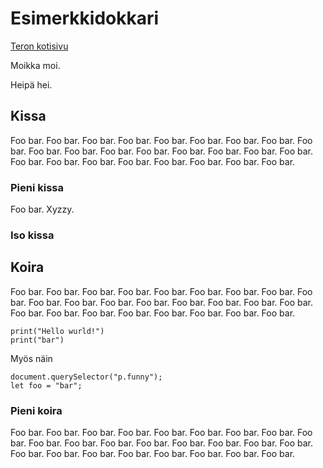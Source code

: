 # Esimerkkidokkari

[Teron kotisivu](https://TeroKarvinen.com)

Moikka moi. 

Heipä hei. 

## Kissa

Foo bar. Foo bar. Foo bar. Foo bar. Foo bar. Foo bar. Foo bar. Foo bar. Foo bar. Foo bar. Foo bar. Foo bar. Foo bar. Foo bar. Foo bar. Foo bar. Foo bar. Foo bar. Foo bar. Foo bar. Foo bar. Foo bar. Foo bar. Foo bar. Foo bar. 

### Pieni kissa

Foo bar. Xyzzy. 

### Iso kissa

## Koira

Foo bar. Foo bar. Foo bar. Foo bar. Foo bar. Foo bar. Foo bar. Foo bar. Foo bar. Foo bar. Foo bar. Foo bar. Foo bar. Foo bar. Foo bar. Foo bar. Foo bar. Foo bar. Foo bar. Foo bar. Foo bar. Foo bar. Foo bar. Foo bar. Foo bar. 

    print("Hello wurld!")
    print("bar")

Myös näin

    document.querySelector("p.funny");
    let foo = "bar";

### Pieni koira

Foo bar. Foo bar. Foo bar. Foo bar. Foo bar. Foo bar. Foo bar. Foo bar. Foo bar. Foo bar. Foo bar. Foo bar. Foo bar. Foo bar. Foo bar. Foo bar. Foo bar. Foo bar. Foo bar. Foo bar. Foo bar. Foo bar. Foo bar. Foo bar. Foo bar. 
